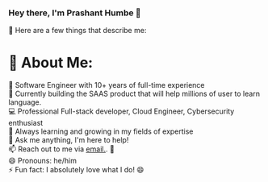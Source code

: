 
### Hey there, I'm Prashant Humbe 👋
📌 Here are a few things that describe me:

# 💫 About Me:
💼 Software Engineer with 10+ years of full-time experience<br>🔖 Currently building the SAAS product that will help millions of user to learn language. <br>💻 Professional Full-stack developer, Cloud Engineer, Cybersecurity enthusiast<br>🌱 Always learning and growing in my fields of expertise<br>💬 Ask me anything, I'm here to help!<br>📫 Reach out to me via <a href="mailto:prashant.humbe19@gmail.com">email.</a>. 🚀<br>😄 Pronouns: he/him<br>⚡ Fun fact: I absolutely love what I do! 😄



